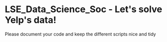# LSE_Data_Science_Soc - Let's solve Yelp's data!

Please document your code and keep the different scripts nice and tidy
